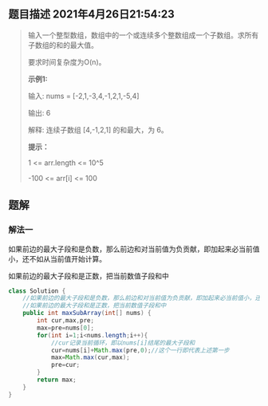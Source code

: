## 题目描述	2021年4月26日21:54:23



> 输入一个整型数组，数组中的一个或连续多个整数组成一个子数组。求所有子数组的和的最大值。
>
> 要求时间复杂度为O(n)。
>
>  
>
> **示例1:**
>
> 输入: nums = [-2,1,-3,4,-1,2,1,-5,4]
>
> 输出: 6
>
> 解释: 连续子数组 [4,-1,2,1] 的和最大，为 6。
>
> **提示：**
>
> 1 <= arr.length <= 10^5
>
> -100 <= arr[i] <= 100

## 题解

### 解法一

如果前边的最大子段和是负数，那么前边和对当前值为负贡献，即加起来必当前值小，还不如从当前值开始计算。

如果前边的最大子段和是正数，把当前数值子段和中

```java
class Solution {
    //如果前边的最大子段和是负数，那么前边和对当前值为负贡献，即加起来必当前值小，还不如从当前值开始计算。
    //如果前边的最大子段和是正数，把当前数值子段和中
    public int maxSubArray(int[] nums) {
        int cur,max,pre;
        max=pre=nums[0];
        for(int i=1;i<nums.length;i++){
            //cur记录当前循环，即以nums[i]结尾的最大子段和
            cur=nums[i]+Math.max(pre,0);//这个一行即代表上述第一步
            max=Math.max(cur,max);
            pre=cur;
        }
        return max;
    }
}
```

